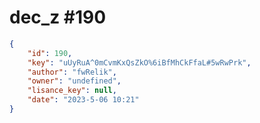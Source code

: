 
# dec_z #190
                
```JSON
{
    "id": 190,
    "key": "uUyRuA^0mCvmKxQsZkO%6iBfMhCkFfaL#5wRwPrk",
    "author": "fwRelik",
    "owner": "undefined",
    "lisance_key": null,
    "date": "2023-5-06 10:21"
}
```
    